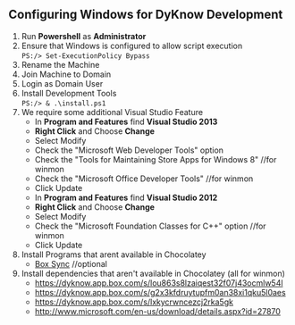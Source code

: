 ## Configuring Windows for DyKnow Development

1. Run **Powershell** as **Administrator**
2. Ensure that Windows is configured to allow script execution <br/>
    ```PS:/> Set-ExecutionPolicy Bypass```
3. Rename the Machine
4. Join Machine to Domain
5. Login as Domain User
6. Install Development Tools <br/>
    ```PS:/> & .\install.ps1```
7. We require some additional Visual Studio Feature
   * In **Program and Features** find **Visual Studio 2013**
   * **Right Click** and Choose **Change** 
   * Select Modify
   * Check the "Microsoft Web Developer Tools" option 
   * Check the "Tools for Maintaining Store Apps for Windows 8" //for winmon
   * Check the "Microsoft Office Developer Tools" //for winmon
   * Click Update
   * In **Program and Features** find **Visual Studio 2012**
   * **Right Click** and Choose **Change**
   * Select Modify
   * Check the "Microsoft Foundation Classes for C++" option //for winmon
   * Click Update
8. Install Programs that arent available in Chocolatey
    * [Box Sync](https://dyknow.app.box.com/services/browse/43/box_sync_for_windows) //optional
9. Install dependencies that aren't available in Chocolatey (all for winmon)
    * https://dyknow.app.box.com/s/lou863s8lzaiqest32f07j43ocmlw54l
    * https://dyknow.app.box.com/s/g2x3kfdruytupfm0an38xi1qku5l0aes
    * https://dyknow.app.box.com/s/lxkycrwncezcj2rka5gk
    * http://www.microsoft.com/en-us/download/details.aspx?id=27870
